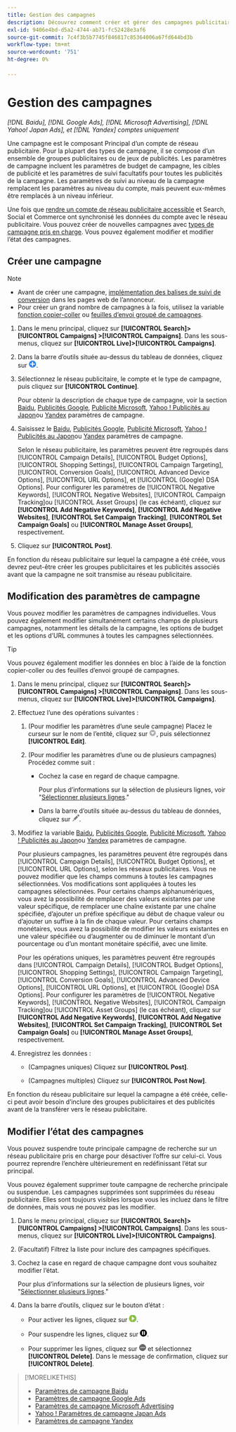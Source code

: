 ```yaml
---
title: Gestion des campagnes
description: Découvrez comment créer et gérer des campagnes publicitaires.
exl-id: 9406e4bd-d5a2-4744-ab71-fc52428e3af6
source-git-commit: 7c4f3b5b7745f846817c85364006a67fd644bd3b
workflow-type: tm+mt
source-wordcount: '751'
ht-degree: 0%

---
```


# Gestion des campagnes

*[!DNL Baidu], [!DNL Google Ads], [!DNL Microsoft Advertising], [!DNL Yahoo! Japan Ads], et [!DNL Yandex] comptes uniquement*

Une campagne est le composant Principal d’un compte de réseau publicitaire. Pour la plupart des types de campagne, il se compose d’un ensemble de groupes publicitaires ou de jeux de publicités. Les paramètres de campagne incluent les paramètres de budget de campagne, les cibles de publicité et les paramètres de suivi facultatifs pour toutes les publicités de la campagne. Les paramètres de suivi au niveau de la campagne remplacent les paramètres au niveau du compte, mais peuvent eux-mêmes être remplacés à un niveau inférieur.

Une fois que [rendre un compte de réseau publicitaire accessible](/help/search-social-commerce/campaign-management/accounts/ad-network-account-manage.md) et Search, Social et Commerce ont synchronisé les données du compte avec le réseau publicitaire. Vous pouvez créer de nouvelles campagnes avec [types de campagne pris en charge](/help/search-social-commerce/introduction/supported-inventory.md). Vous pouvez également modifier et modifier l’état des campagnes.

## Créer une campagne

>[!NOTE]
>
>* Avant de créer une campagne, [implémentation des balises de suivi de conversion](/help/search-social-commerce/tracking/conversion-tracking-about.md) dans les pages web de l’annonceur.
>* Pour créer un grand nombre de campagnes à la fois, utilisez la variable [fonction copier-coller](/help/search-social-commerce/campaign-management/campaigns/copy-paste.md) ou [feuilles d’envoi groupé de campagnes](/help/search-social-commerce/campaign-management/bulksheets/bulksheet-about.md).

1. Dans le menu principal, cliquez sur **[!UICONTROL Search]> [!UICONTROL Campaigns] >[!UICONTROL Campaigns]**. Dans les sous-menus, cliquez sur **[!UICONTROL Live]>[!UICONTROL Campaigns]**.

1. Dans la barre d’outils située au-dessus du tableau de données, cliquez sur ![Créer](/help/search-social-commerce/assets/add.png "Créer").

1. Sélectionnez le réseau publicitaire, le compte et le type de campagne, puis cliquez sur **[!UICONTROL Continue]**.

   Pour obtenir la description de chaque type de campagne, voir la section [Baidu](/help/search-social-commerce/campaign-management/campaigns/campaign-settings-baidu.md), [Publicités Google](/help/search-social-commerce/campaign-management/campaigns/campaign-settings-google.md), [Publicité Microsoft](/help/search-social-commerce/campaign-management/campaigns/campaign-settings-microsoft.md), [Yahoo ! Publicités au Japon](/help/search-social-commerce/campaign-management/campaigns/campaign-settings-yahoo-japan.md)ou [Yandex](/help/search-social-commerce/campaign-management/campaigns/campaign-settings-yandex.md) paramètres de campagne.

1. Saisissez le [Baidu](/help/search-social-commerce/campaign-management/campaigns/campaign-settings-baidu.md), [Publicités Google](/help/search-social-commerce/campaign-management/campaigns/campaign-settings-google.md), [Publicité Microsoft](/help/search-social-commerce/campaign-management/campaigns/campaign-settings-microsoft.md), [Yahoo ! Publicités au Japon](/help/search-social-commerce/campaign-management/campaigns/campaign-settings-yahoo-japan.md)ou [Yandex](/help/search-social-commerce/campaign-management/campaigns/campaign-settings-yandex.md) paramètres de campagne.

   Selon le réseau publicitaire, les paramètres peuvent être regroupés dans [!UICONTROL Campaign Details], [!UICONTROL Budget Options], [!UICONTROL Shopping Settings], [!UICONTROL Campaign Targeting], [!UICONTROL Conversion Goals], [!UICONTROL Advanced Device Options], [!UICONTROL URL Options], et [!UICONTROL (Google) DSA Options]. Pour configurer les paramètres de [!UICONTROL Negative Keywords], [!UICONTROL Negative Websites], [!UICONTROL Campaign Tracking]ou [!UICONTROL Asset Groups] (le cas échéant), cliquez sur **[!UICONTROL Add Negative Keywords]**, **[!UICONTROL Add Negative Websites]**, **[!UICONTROL Set Campaign Tracking]**, **[!UICONTROL Set Campaign Goals]** ou **[!UICONTROL Manage Asset Groups]**, respectivement.

1. Cliquez sur **[!UICONTROL Post]**.

En fonction du réseau publicitaire sur lequel la campagne a été créée, vous devrez peut-être créer les groupes publicitaires et les publicités associés avant que la campagne ne soit transmise au réseau publicitaire.

## Modification des paramètres de campagne

Vous pouvez modifier les paramètres de campagnes individuelles. Vous pouvez également modifier simultanément certains champs de plusieurs campagnes, notamment les détails de la campagne, les options de budget et les options d’URL communes à toutes les campagnes sélectionnées.

>[!TIP]
>
>Vous pouvez également modifier les données en bloc à l’aide de la fonction copier-coller ou des feuilles d’envoi groupé de campagnes.

1. Dans le menu principal, cliquez sur **[!UICONTROL Search]> [!UICONTROL Campaigns] >[!UICONTROL Campaigns]**. Dans les sous-menus, cliquez sur **[!UICONTROL Live]>[!UICONTROL Campaigns]**.

1. Effectuez l’une des opérations suivantes :

   1. (Pour modifier les paramètres d’une seule campagne) Placez le curseur sur le nom de l’entité, cliquez sur ![Icône Menu](/help/search-social-commerce/assets/arrow-dropdown-menu.png "Icône Menu"), puis sélectionnez **[!UICONTROL Edit]**.

   1. (Pour modifier les paramètres d’une ou de plusieurs campagnes) Procédez comme suit :

      * Cochez la case en regard de chaque campagne.

        Pour plus d’informations sur la sélection de plusieurs lignes, voir &quot;[Sélectionner plusieurs lignes](/help/search-social-commerce/common-tasks/navigation-editing-selection/multiple-rows-select.md).&quot;

      * Dans la barre d’outils située au-dessus du tableau de données, cliquez sur ![Modifier](/help/search-social-commerce/assets/edit.png "Modifier").

1. Modifiez la variable [Baidu](/help/search-social-commerce/campaign-management/campaigns/campaign-settings-baidu.md), [Publicités Google](/help/search-social-commerce/campaign-management/campaigns/campaign-settings-google.md), [Publicité Microsoft](/help/search-social-commerce/campaign-management/campaigns/campaign-settings-microsoft.md), [Yahoo ! Publicités au Japon](/help/search-social-commerce/campaign-management/campaigns/campaign-settings-yahoo-japan.md)ou [Yandex](/help/search-social-commerce/campaign-management/campaigns/campaign-settings-yandex.md) paramètres de campagne.

   Pour plusieurs campagnes, les paramètres peuvent être regroupés dans [!UICONTROL Campaign Details], [!UICONTROL Budget Options], et [!UICONTROL URL Options], selon les réseaux publicitaires. Vous ne pouvez modifier que les champs communs à toutes les campagnes sélectionnées. Vos modifications sont appliquées à toutes les campagnes sélectionnées. Pour certains champs alphanumériques, vous avez la possibilité de remplacer des valeurs existantes par une valeur spécifique, de remplacer une chaîne existante par une chaîne spécifiée, d’ajouter un préfixe spécifique au début de chaque valeur ou d’ajouter un suffixe à la fin de chaque valeur. Pour certains champs monétaires, vous avez la possibilité de modifier les valeurs existantes en une valeur spécifiée ou d’augmenter ou de diminuer le montant d’un pourcentage ou d’un montant monétaire spécifié, avec une limite.

   Pour les opérations uniques, les paramètres peuvent être regroupés dans [!UICONTROL Campaign Details], [!UICONTROL Budget Options], [!UICONTROL Shopping Settings], [!UICONTROL Campaign Targeting], [!UICONTROL Conversion Goals], [!UICONTROL Advanced Device Options], [!UICONTROL URL Options], et [!UICONTROL (Google) DSA Options]. Pour configurer les paramètres de [!UICONTROL Negative Keywords], [!UICONTROL Negative Websites], [!UICONTROL Campaign Tracking]ou [!UICONTROL Asset Groups] (le cas échéant), cliquez sur **[!UICONTROL Add Negative Keywords]**, **[!UICONTROL Add Negative Websites]**, **[!UICONTROL Set Campaign Tracking]**, **[!UICONTROL Set Campaign Goals]** ou **[!UICONTROL Manage Asset Groups]**, respectivement.

1. Enregistrez les données :

   * (Campagnes uniques) Cliquez sur **[!UICONTROL Post]**.

   * (Campagnes multiples) Cliquez sur **[!UICONTROL Post Now]**.

En fonction du réseau publicitaire sur lequel la campagne a été créée, celle-ci peut avoir besoin d’inclure des groupes publicitaires et des publicités avant de la transférer vers le réseau publicitaire.

## Modifier l’état des campagnes

Vous pouvez suspendre toute principale campagne de recherche sur un réseau publicitaire pris en charge pour désactiver l’offre sur celui-ci. Vous pourrez reprendre l’enchère ultérieurement en redéfinissant l’état sur principal.

Vous pouvez également supprimer toute campagne de recherche principale ou suspendue. Les campagnes supprimées sont supprimées du réseau publicitaire. Elles sont toujours visibles lorsque vous les incluez dans le filtre de données, mais vous ne pouvez pas les modifier.

1. Dans le menu principal, cliquez sur **[!UICONTROL Search]> [!UICONTROL Campaigns] >[!UICONTROL Campaigns]**. Dans les sous-menus, cliquez sur **[!UICONTROL Live]>[!UICONTROL Campaigns]**.

1. (Facultatif) Filtrez la liste pour inclure des campagnes spécifiques.

1. Cochez la case en regard de chaque campagne dont vous souhaitez modifier l’état.

   Pour plus d’informations sur la sélection de plusieurs lignes, voir &quot;[Sélectionner plusieurs lignes](/help/search-social-commerce/common-tasks/navigation-editing-selection/multiple-rows-select.md).&quot;

1. Dans la barre d’outils, cliquez sur le bouton d’état :

   * Pour activer les lignes, cliquez sur ![Activer](/help/search-social-commerce/assets/activate.png "Activer").

   * Pour suspendre les lignes, cliquez sur ![Pause](/help/search-social-commerce/assets/pause.png "Pause").

   * Pour supprimer les lignes, cliquez sur ![Plus](/help/search-social-commerce/assets/more.png "Plus") et sélectionnez **[!UICONTROL Delete]**. Dans le message de confirmation, cliquez sur **[!UICONTROL Delete]**.

>[!MORELIKETHIS]
>
>* [Paramètres de campagne Baidu](/help/search-social-commerce/campaign-management/campaigns/campaign-settings-baidu.md)
>* [Paramètres de campagne Google Ads](/help/search-social-commerce/campaign-management/campaigns/campaign-settings-google.md)
>* [Paramètres de campagne Microsoft Advertising](/help/search-social-commerce/campaign-management/campaigns/campaign-settings-microsoft.md)
>* [Yahoo ! Paramètres de campagne Japan Ads](/help/search-social-commerce/campaign-management/campaigns/campaign-settings-yahoo-japan.md)
>* [Paramètres de campagne Yandex](/help/search-social-commerce/campaign-management/campaigns/campaign-settings-yandex.md)
